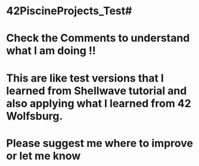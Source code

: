 # 42PiscineProjects_Test#

# Check the Comments to understand what I am doing !! 

# This are like test versions that I learned from Shellwave tutorial and also applying what I learned from 42 Wolfsburg.

# Please suggest me where to improve or let me know 
